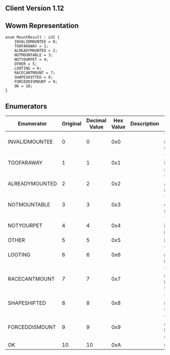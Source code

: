 ## Client Version 1.12

## Wowm Representation
```rust,ignore
enum MountResult : u32 {
    INVALIDMOUNTEE = 0;    
    TOOFARAWAY = 1;    
    ALREADYMOUNTED = 2;    
    NOTMOUNTABLE = 3;    
    NOTYOURPET = 4;    
    OTHER = 5;    
    LOOTING = 6;    
    RACECANTMOUNT = 7;    
    SHAPESHIFTED = 8;    
    FORCEDDISMOUNT = 9;    
    OK = 10;    
}

```
## Enumerators
| Enumerator | Original | Decimal Value | Hex Value | Description | Comment |
| --------- | -------- | ------------- | --------- | ----------- | ------- |
| INVALIDMOUNTEE | 0 | 0 | 0x0 |  | You can't mount that unit! |
| TOOFARAWAY | 1 | 1 | 0x1 |  | That mount is too far away! |
| ALREADYMOUNTED | 2 | 2 | 0x2 |  | You're already mounted! |
| NOTMOUNTABLE | 3 | 3 | 0x3 |  | That unit can't be mounted! |
| NOTYOURPET | 4 | 4 | 0x4 |  | That mount isn't your pet! |
| OTHER | 5 | 5 | 0x5 |  | internal |
| LOOTING | 6 | 6 | 0x6 |  | You can't mount while looting! |
| RACECANTMOUNT | 7 | 7 | 0x7 |  | You can't mount because of your race! |
| SHAPESHIFTED | 8 | 8 | 0x8 |  | You can't mount while shapeshifted! |
| FORCEDDISMOUNT | 9 | 9 | 0x9 |  | You dismount before continuing. |
| OK | 10 | 10 | 0xA |  | no error |
